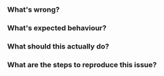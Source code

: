 ### What's wrong?

### What's expected behaviour?

### What should this actually do?

### What are the steps to reproduce this issue?
